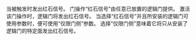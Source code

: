 <lore>
当被触发时发出红石信号。
</lore>
<no_lore>
门操作“红石信号”由任意已放置的逻辑门提供。
</no_lore>

<chapter name="条件"/>
激活该门操作时，逻辑门将发出红石信号。

<chapter name="参数"/>
当选择“红石信号”并且所安装的逻辑门可使用参数时，便可使用“仅限门侧”参数。
选择“仅限门侧”意味着它将只从安装了逻辑门的特定面发出红石信号。

